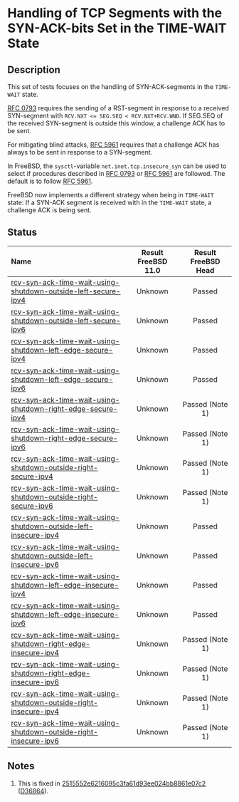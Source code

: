 # Handling of TCP Segments with the SYN-ACK-bits Set in the TIME-WAIT State

## Description
This set of tests focuses on the handling of SYN-ACK-segments in the `TIME-WAIT` state.

[RFC 0793](https://tools.ietf.org/html/rfc0793) requires the sending of
a RST-segment in response to a received SYN-segment with
`RCV.NXT <= SEG.SEQ < RCV.NXT+RCV.WND`.
If SEG.SEQ of the received SYN-segment is outside this window, a challenge ACK
has to be sent.

For mitigating blind attacks, [RFC 5961](https://tools.ietf.org/html/rfc5961#section-4)
requires that a challenge ACK has always to be sent in response to a SYN-segment.

In FreeBSD, the `sysctl`-variable `net.inet.tcp.insecure_syn` can be used to
select if procedures described in [RFC 0793](https://tools.ietf.org/html/rfc0793) or
[RFC 5961](https://tools.ietf.org/html/rfc5961#section-4) are followed.
The default is to follow [RFC 5961](https://tools.ietf.org/html/rfc5961#section-4).

FreeBSD now implements a different strategy when being in `TIME-WAIT` state:
If a SYN-ACK segment is received with in the `TIME-WAIT` state, a challenge ACK
is being sent.

## Status

| Name                                                                                                                                                                                                                                              | Result FreeBSD 11.0 | Result FreeBSD Head |
|:--------------------------------------------------------------------------------------------------------------------------------------------------------------------------------------------------------------------------------------------------|:-------------------:|:-------------------:|
|[rcv-syn-ack-time-wait-using-shutdown-outside-left-secure-ipv4](rcv-syn-ack-time-wait-using-shutdown-outside-left-secure-ipv4.pkt "Ensure that the reception of a TCP SYN-ACK with SEG.SEQ=RCV.NXT-1 in the TIME-WAIT state triggers the sending of an ACK segment")             | Unknown             | Passed              |
|[rcv-syn-ack-time-wait-using-shutdown-outside-left-secure-ipv6](rcv-syn-ack-time-wait-using-shutdown-outside-left-secure-ipv6.pkt "Ensure that the reception of a TCP SYN-ACK with SEG.SEQ=RCV.NXT-1 in the TIME-WAIT state triggers the sending of an ACK segment")             | Unknown             | Passed              |
|[rcv-syn-ack-time-wait-using-shutdown-left-edge-secure-ipv4](rcv-syn-ack-time-wait-using-shutdown-left-edge-secure-ipv4.pkt "Ensure that the reception of a TCP SYN-ACK with SEG.SEQ=RCV.NXT in the TIME-WAIT state trigger the sending of an ACK segment")                      | Unknown             | Passed              |
|[rcv-syn-ack-time-wait-using-shutdown-left-edge-secure-ipv6](rcv-syn-ack-time-wait-using-shutdown-left-edge-secure-ipv6.pkt "Ensure that the reception of a TCP SYN-ACK with SEG.SEQ=RCV.NXT in the TIME-WAIT state trigger the sending of an ACK segment")                      | Unknown             | Passed              |
|[rcv-syn-ack-time-wait-using-shutdown-right-edge-secure-ipv4](rcv-syn-ack-time-wait-using-shutdown-right-edge-secure-ipv4.pkt "Ensure that the reception of a TCP SYN-ACK with SEG.SEQ=RCV.NXT+RCV.WND-1 in the TIME-WAIT state triggers the sending of an ACK segment")         | Unknown             | Passed (Note 1)     |
|[rcv-syn-ack-time-wait-using-shutdown-right-edge-secure-ipv6](rcv-syn-ack-time-wait-using-shutdown-right-edge-secure-ipv6.pkt "Ensure that the reception of a TCP SYN-ACK with SEG.SEQ=RCV.NXT+RCV.WND-1 in the TIME-WAIT state triggers the sending of an ACK segment")         | Unknown             | Passed (Note 1)     |
|[rcv-syn-ack-time-wait-using-shutdown-outside-right-secure-ipv4](rcv-syn-ack-time-wait-using-shutdown-outside-right-secure-ipv4.pkt "Ensure that the reception of a TCP SYN-ACK with SEG.SEQ=RCV.NXT+RCV.WND in the TIME-WAIT state triggers the sending of an ACK segment")     | Unknown             | Passed (Note 1)     |
|[rcv-syn-ack-time-wait-using-shutdown-outside-right-secure-ipv6](rcv-syn-ack-time-wait-using-shutdown-outside-right-secure-ipv6.pkt "Ensure that the reception of a TCP SYN-ACK with SEG.SEQ=RCV.NXT+RCV.WND in the TIME-WAIT state triggers the sending of an ACK segment")     | Unknown             | Passed (Note 1)     |
|[rcv-syn-ack-time-wait-using-shutdown-outside-left-insecure-ipv4](rcv-syn-ack-time-wait-using-shutdown-outside-left-insecure-ipv4.pkt "Ensure that the reception of a TCP SYN-ACK with SEG.SEQ=RCV.NXT-1 in the TIME-WAIT state triggers the sending of an ACK segment")         | Unknown             | Passed              |
|[rcv-syn-ack-time-wait-using-shutdown-outside-left-insecure-ipv6](rcv-syn-ack-time-wait-using-shutdown-outside-left-insecure-ipv6.pkt "Ensure that the reception of a TCP SYN-ACK with SEG.SEQ=RCV.NXT-1 in the TIME-WAIT state triggers the sending of an ACK segment")         | Unknown             | Passed              |
|[rcv-syn-ack-time-wait-using-shutdown-left-edge-insecure-ipv4](rcv-syn-ack-time-wait-using-shutdown-left-edge-insecure-ipv4.pkt "Ensure that the reception of a TCP SYN-ACK with SEG.SEQ=RCV.NXT in the TIME-WAIT state triggers the sending of an ACK segment")                 | Unknown             | Passed              |
|[rcv-syn-ack-time-wait-using-shutdown-left-edge-insecure-ipv6](rcv-syn-ack-time-wait-using-shutdown-left-edge-insecure-ipv6.pkt "Ensure that the reception of a TCP SYN-ACK with SEG.SEQ=RCV.NXT in the TIME-WAIT state triggers the sending of an ACK segment")                 | Unknown             | Passed              |
|[rcv-syn-ack-time-wait-using-shutdown-right-edge-insecure-ipv4](rcv-syn-ack-time-wait-using-shutdown-right-edge-insecure-ipv4.pkt "Ensure that the reception of a TCP SYN-ACK with SEG.SEQ=RCV.NXT+RCV.WND-1 in the TIME-WAIT triggers the sending of an ACK segment")           | Unknown             | Passed (Note 1)     |
|[rcv-syn-ack-time-wait-using-shutdown-right-edge-insecure-ipv6](rcv-syn-ack-time-wait-using-shutdown-right-edge-insecure-ipv6.pkt "Ensure that the reception of a TCP SYN-ACK with SEG.SEQ=RCV.NXT+RCV.WND-1 in the TIME-WAIT triggers the sending of an ACK segment")           | Unknown             | Passed (Note 1)     |
|[rcv-syn-ack-time-wait-using-shutdown-outside-right-insecure-ipv4](rcv-syn-ack-time-wait-using-shutdown-outside-right-insecure-ipv4.pkt "Ensure that the reception of a TCP SYN-ACK with SEG.SEQ=RCV.NXT+RCV.WND in the TIME-WAIT state triggers the sending of an ACK segment") | Unknown             | Passed (Note 1)     |
|[rcv-syn-ack-time-wait-using-shutdown-outside-right-insecure-ipv6](rcv-syn-ack-time-wait-using-shutdown-outside-right-insecure-ipv6.pkt "Ensure that the reception of a TCP SYN-ACK with SEG.SEQ=RCV.NXT+RCV.WND in the TIME-WAIT state triggers the sending of an ACK segment") | Unknown             | Passed (Note 1)     |

## Notes
1. This is fixed in [2515552e6216095c3fa61d93ee024bb8861e07c2](https://cgit.FreeBSD.org/src/commit/?id=2515552e6216095c3fa61d93ee024bb8861e07c2) ([D36864](https://reviews.freebsd.org/D36864)).
